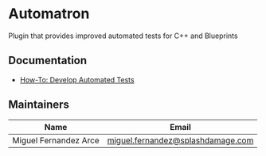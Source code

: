 # Automatron
Plugin that provides improved automated tests for C++ and Blueprints

## Documentation
- [How-To: Develop Automated Tests](https://warchest.atlassian.net/wiki/spaces/CUR/pages/974159941/How-To+Develop+Automated+Tests)


## Maintainers
| Name | Email |
|---|---|
| Miguel Fernandez Arce | miguel.fernandez@splashdamage.com |
